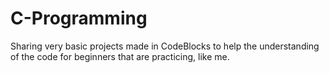 # C-Programming
Sharing very basic projects made in CodeBlocks to help the understanding of the code for beginners that are practicing, like me.
